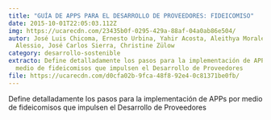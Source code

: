 ```yaml
---
title: "GUÍA DE APPS PARA EL DESARROLLO DE PROVEEDORES: FIDEICOMISO"
date: 2015-10-01T22:05:03.112Z
img: https://ucarecdn.com/23435b0f-0295-429a-88af-04a0ab86e504/
autor: José Luis Chicoma, Ernesto Urbina, Yahir Acosta, Aleithya Morales, Sofia
  Alessio, José Carlos Sierra, Christine Zülow
category: desarrollo-sostenible
extracto: Define detalladamente los pasos para la implementación de APPs por
  medio de fideicomisos que impulsen el Desarrollo de Proveedores
file: https://ucarecdn.com/d0cfa02b-9fca-48f8-92e4-0c81371be0fb/
---
```

<!--StartFragment-->

Define detalladamente los pasos para la implementación de APPs por medio de fideicomisos que impulsen el Desarrollo de Proveedores

<!--EndFragment-->
